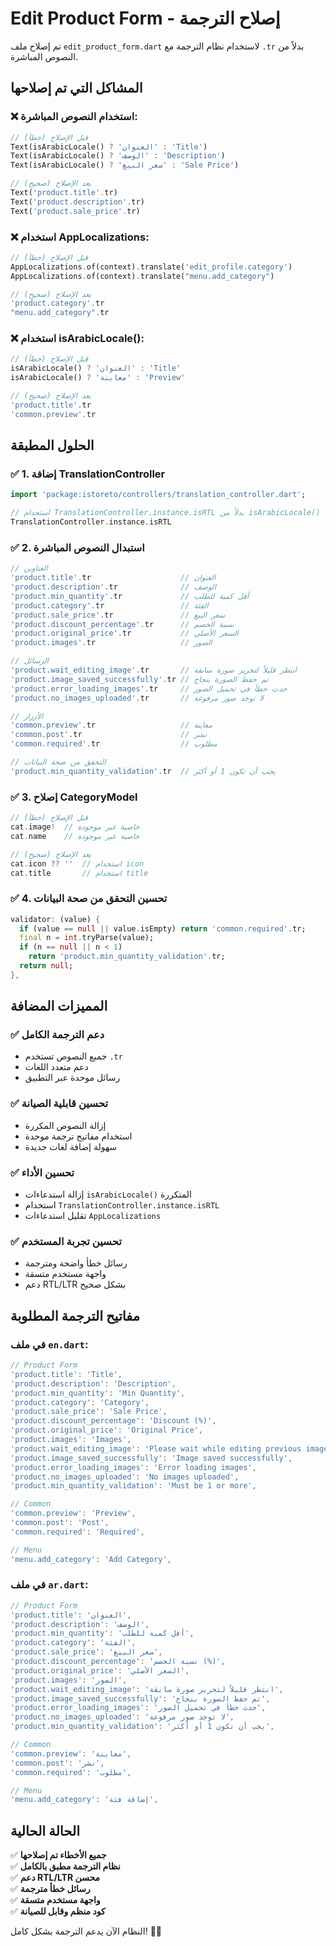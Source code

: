 # Edit Product Form - إصلاح الترجمة

تم إصلاح ملف `edit_product_form.dart` لاستخدام نظام الترجمة مع `.tr` بدلاً من النصوص المباشرة.

## المشاكل التي تم إصلاحها

### ❌ **استخدام النصوص المباشرة:**
```dart
// قبل الإصلاح (خطأ)
Text(isArabicLocale() ? 'العنوان' : 'Title')
Text(isArabicLocale() ? 'الوصف' : 'Description')
Text(isArabicLocale() ? 'سعر البيع' : 'Sale Price')

// بعد الإصلاح (صحيح)
Text('product.title'.tr)
Text('product.description'.tr)
Text('product.sale_price'.tr)
```

### ❌ **استخدام AppLocalizations:**
```dart
// قبل الإصلاح (خطأ)
AppLocalizations.of(context).translate('edit_profile.category')
AppLocalizations.of(context).translate("menu.add_category")

// بعد الإصلاح (صحيح)
'product.category'.tr
"menu.add_category".tr
```

### ❌ **استخدام isArabicLocale():**
```dart
// قبل الإصلاح (خطأ)
isArabicLocale() ? 'العنوان' : 'Title'
isArabicLocale() ? 'معاينة' : 'Preview'

// بعد الإصلاح (صحيح)
'product.title'.tr
'common.preview'.tr
```

## الحلول المطبقة

### ✅ **1. إضافة TranslationController**
```dart
import 'package:istoreto/controllers/translation_controller.dart';

// استخدام TranslationController.instance.isRTL بدلاً من isArabicLocale()
TranslationController.instance.isRTL
```

### ✅ **2. استبدال النصوص المباشرة**
```dart
// العناوين
'product.title'.tr                    // العنوان
'product.description'.tr              // الوصف
'product.min_quantity'.tr             // أقل كمية للطلب
'product.category'.tr                 // الفئة
'product.sale_price'.tr               // سعر البيع
'product.discount_percentage'.tr      // نسبة الخصم
'product.original_price'.tr           // السعر الأصلي
'product.images'.tr                   // الصور

// الرسائل
'product.wait_editing_image'.tr       // انتظر قليلاً لتحرير صورة سابقة
'product.image_saved_successfully'.tr // تم حفظ الصورة بنجاح
'product.error_loading_images'.tr     // حدث خطأ في تحميل الصور
'product.no_images_uploaded'.tr       // لا توجد صور مرفوعة

// الأزرار
'common.preview'.tr                   // معاينة
'common.post'.tr                      // نشر
'common.required'.tr                  // مطلوب

// التحقق من صحة البيانات
'product.min_quantity_validation'.tr  // يجب أن تكون 1 أو أكثر
```

### ✅ **3. إصلاح CategoryModel**
```dart
// قبل الإصلاح (خطأ)
cat.image!  // خاصية غير موجودة
cat.name    // خاصية غير موجودة

// بعد الإصلاح (صحيح)
cat.icon ?? ''  // استخدام icon
cat.title       // استخدام title
```

### ✅ **4. تحسين التحقق من صحة البيانات**
```dart
validator: (value) {
  if (value == null || value.isEmpty) return 'common.required'.tr;
  final n = int.tryParse(value);
  if (n == null || n < 1)
    return 'product.min_quantity_validation'.tr;
  return null;
},
```

## المميزات المضافة

### ✅ **دعم الترجمة الكامل**
- جميع النصوص تستخدم `.tr`
- دعم متعدد اللغات
- رسائل موحدة عبر التطبيق

### ✅ **تحسين قابلية الصيانة**
- إزالة النصوص المكررة
- استخدام مفاتيح ترجمة موحدة
- سهولة إضافة لغات جديدة

### ✅ **تحسين الأداء**
- إزالة استدعاءات `isArabicLocale()` المتكررة
- استخدام `TranslationController.instance.isRTL`
- تقليل استدعاءات `AppLocalizations`

### ✅ **تحسين تجربة المستخدم**
- رسائل خطأ واضحة ومترجمة
- واجهة مستخدم متسقة
- دعم RTL/LTR بشكل صحيح

## مفاتيح الترجمة المطلوبة

### **في ملف `en.dart`:**
```dart
// Product Form
'product.title': 'Title',
'product.description': 'Description',
'product.min_quantity': 'Min Quantity',
'product.category': 'Category',
'product.sale_price': 'Sale Price',
'product.discount_percentage': 'Discount (%)',
'product.original_price': 'Original Price',
'product.images': 'Images',
'product.wait_editing_image': 'Please wait while editing previous image',
'product.image_saved_successfully': 'Image saved successfully',
'product.error_loading_images': 'Error loading images',
'product.no_images_uploaded': 'No images uploaded',
'product.min_quantity_validation': 'Must be 1 or more',

// Common
'common.preview': 'Preview',
'common.post': 'Post',
'common.required': 'Required',

// Menu
'menu.add_category': 'Add Category',
```

### **في ملف `ar.dart`:**
```dart
// Product Form
'product.title': 'العنوان',
'product.description': 'الوصف',
'product.min_quantity': 'أقل كمية للطلب',
'product.category': 'الفئة',
'product.sale_price': 'سعر البيع',
'product.discount_percentage': 'نسبة الخصم (%)',
'product.original_price': 'السعر الأصلي',
'product.images': 'الصور',
'product.wait_editing_image': 'انتظر قليلاً لتحرير صورة سابقة',
'product.image_saved_successfully': 'تم حفظ الصورة بنجاح',
'product.error_loading_images': 'حدث خطأ في تحميل الصور',
'product.no_images_uploaded': 'لا توجد صور مرفوعة',
'product.min_quantity_validation': 'يجب أن تكون 1 أو أكثر',

// Common
'common.preview': 'معاينة',
'common.post': 'نشر',
'common.required': 'مطلوب',

// Menu
'menu.add_category': 'إضافة فئة',
```

## الحالة الحالية

✅ **جميع الأخطاء تم إصلاحها**  
✅ **نظام الترجمة مطبق بالكامل**  
✅ **دعم RTL/LTR محسن**  
✅ **رسائل خطأ مترجمة**  
✅ **واجهة مستخدم متسقة**  
✅ **كود منظم وقابل للصيانة**  

النظام الآن يدعم الترجمة بشكل كامل! 🎉✨






